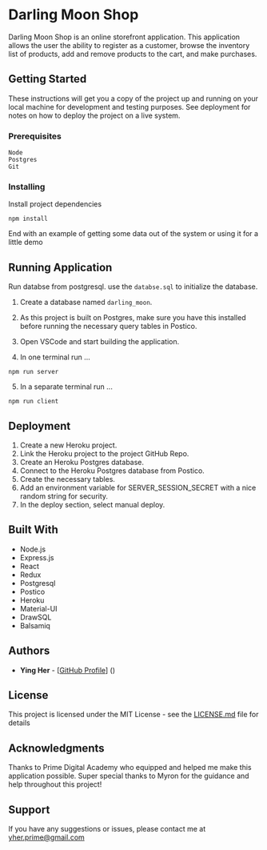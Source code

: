 # Darling Moon Shop

Darling Moon Shop is an online storefront application. This application allows the user the ability to register as a customer, browse the inventory list of products, add and remove products to the cart, and make purchases.

## Getting Started

These instructions will get you a copy of the project up and running on your local machine for development and testing purposes. See deployment for notes on how to deploy the project on a live system.

### Prerequisites

```
Node
Postgres
Git
```

### Installing

Install project dependencies

```
npm install
```

End with an example of getting some data out of the system or using it for a little demo

## Running Application

Run databse from postgresql. use the `databse.sql` to initialize the database.

1. Create a database named `darling_moon`.
2. As this project is built on Postgres, make sure you have this installed before running the necessary query tables in Postico.
3. Open VSCode and start building the application.

4. In one terminal run ...

```
npm run server
```

5. In a separate terminal run ...

```
npm run client
```

## Deployment

1. Create a new Heroku project.
2. Link the Heroku project to the project GitHub Repo.
3. Create an Heroku Postgres database.
4. Connect to the Heroku Postgres database from Postico.
5. Create the necessary tables.
6. Add an environment variable for SERVER_SESSION_SECRET with a nice random string for security.
7. In the deploy section, select manual deploy.

## Built With

- Node.js
- Express.js
- React
- Redux
- Postgresql
- Postico
- Heroku
- Material-UI
- DrawSQL
- Balsamiq

## Authors

- **Ying Her** - [[GitHub Profile](https://github.com/yherxx461)] ()

## License

This project is licensed under the MIT License - see the [LICENSE.md](LICENSE.md) file for details

## Acknowledgments

Thanks to Prime Digital Academy who equipped and helped me make this application possible. Super special thanks to Myron for the guidance and help throughout this project!

## Support

If you have any suggestions or issues, please contact me at yher.prime@gmail.com
